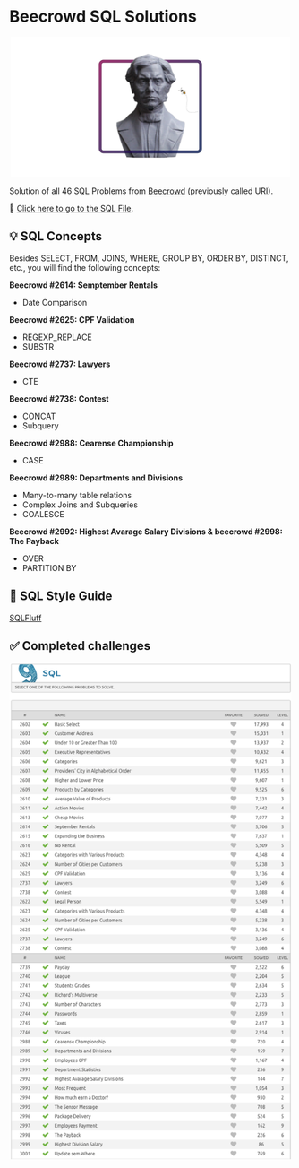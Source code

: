 # Beecrowd SQL Solutions

<p align="center"><img src="./images/sql-challenges-beecrowd.png" width="500"></p>

Solution of all 46 SQL Problems from [Beecrowd](https://www.beecrowd.com.br/judge/en/problems/index/9) (previously called URI).

🔗 [Click here to go to the SQL File](/solutions-sql-problems_beecrowd.sql).

## 💡 SQL Concepts

Besides SELECT, FROM, JOINS, WHERE, GROUP BY, ORDER BY, DISTINCT, etc., you will find the following concepts:

**Beecrowd #2614: Semptember Rentals**

- Date Comparison

**Beecrowd #2625: CPF Validation**

- REGEXP_REPLACE
- SUBSTR

**Beecrowd #2737: Lawyers**

- CTE

**Beecrowd #2738: Contest**

- CONCAT 
- Subquery

**Beecrowd #2988: Cearense Championship**

- CASE

**Beecrowd #2989: Departments and Divisions**

- Many-to-many table relations 
- Complex Joins and Subqueries 
- COALESCE

**Beecrowd #2992: Highest Avarage Salary Divisions & beecrowd #2998: The Payback**

- OVER 
- PARTITION BY

## 📝 SQL Style Guide

[SQLFluff](https://about.gitlab.com/handbook/business-technology/data-team/platform/sql-style-guide/)

## ✅ Completed challenges

<img src="images/beecrowd-sql-problems.png">
